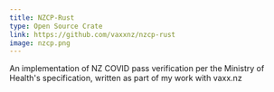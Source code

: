 ```yaml
---
title: NZCP-Rust
type: Open Source Crate
link: https://github.com/vaxxnz/nzcp-rust
image: nzcp.png
---
```


An implementation of NZ COVID pass verification per the Ministry of Health's specification, written as part of my work with vaxx.nz
